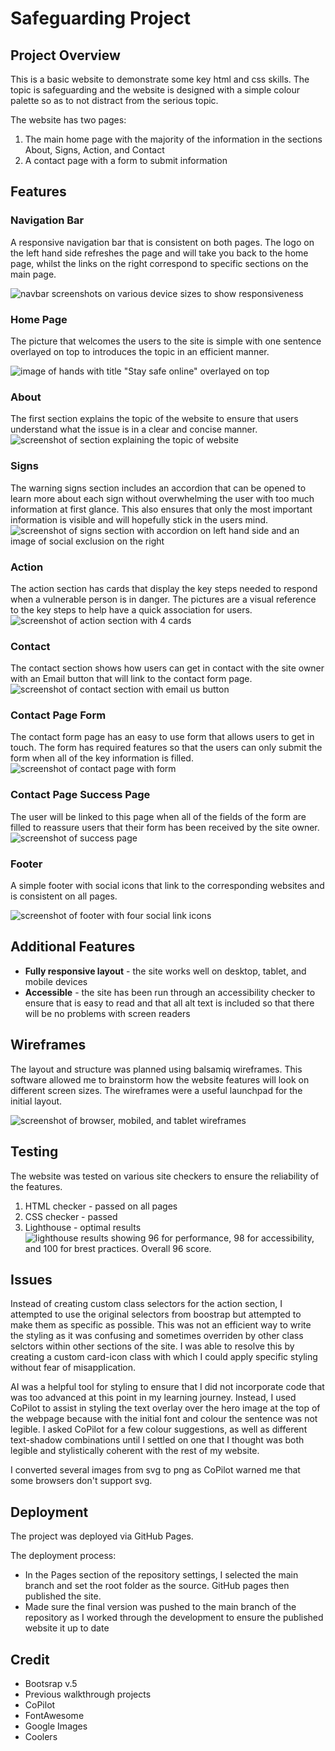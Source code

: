 
# Safeguarding Project 
## Project Overview 
This is a basic website to demonstrate some key html and css skills. The topic is safeguarding and the website is designed with a simple colour palette so as to not distract from the serious topic. 

The website has two pages:
1. The main home page with the majority of the information in the sections About, Signs, Action, and Contact
2. A contact page with a form to submit information 


## Features
### Navigation Bar 
A responsive navigation bar that is consistent on both pages. The logo on the left hand side refreshes the page and will take you back to the home page, whilst the links on the right correspond to specific sections on the main page. 

![navbar screenshots on various device sizes to show responsiveness](assets/images/navbar-screenshot-1.jpeg)

### Home Page 
The picture that welcomes the users to the site is simple with one sentence overlayed on top to introduces the topic in an efficient manner. 

![image of hands with title "Stay safe online" overlayed on top](assets/images/hero-image-screenshot.png)

### About 
The first section explains the topic of the website to ensure that users understand what the issue is in a clear and concise manner. 
![screenshot of section explaining the topic of website](assets/images/about-section-screenshot.png)



### Signs 
The warning signs section includes an accordion that can be opened to learn more about each sign without overwhelming the user with too much information at first glance. This also ensures that only the most important information is visible and will hopefully stick in the users mind. 
![screenshot of signs section with accordion on left hand side and an image of social exclusion on the right](assets/images/signs-section-screenshot.png)


### Action 
The action section has cards that display the key steps needed to respond when a vulnerable person is in danger. The pictures are a visual reference to the key steps to help have a quick association for users. 
![screenshot of action section with 4 cards](assets/images/action-section-screenshot.png)

### Contact
The contact section shows how users can get in contact with the site owner with an Email button that will link to the contact form page. 
![screenshot of contact section with email us button](assets/images/contact-section-screenshot.png)

### Contact Page Form
The contact form page has an easy to use form that allows users to get in touch. The form has required features so that the users can only submit the form when all of the key information is filled. 
![screenshot of contact page with form](assets/images/contact-page-screenshot.png)



### Contact Page Success Page 
The user will be linked to this page when all of the fields of the form are filled to reassure users that their form has been received by the site owner.
![screenshot of success page](assets/images/success-page-screenshot.png)



### Footer 
A simple footer with social icons that link to the corresponding websites and is consistent on all pages. 

![screenshot of footer with four social link icons](assets/images/footer-screenshot.png)



## Additional Features 
- **Fully responsive layout** - the site works well on desktop, tablet, and mobile devices 
- **Accessible** - the site has been run through an accessibility checker to ensure that is easy to read and that all alt text is included so that there will be no problems with screen readers

## Wireframes 
The layout and structure was planned using balsamiq wireframes. This software allowed me to brainstorm how the website features will look on different screen sizes. The wireframes were a useful launchpad for the initial layout. 

![screenshot of browser, mobiled, and tablet wireframes](assets/images/wireframes.png)

## Testing 
The website was tested on various site checkers to ensure the reliability of the features. 

1. HTML checker - passed on all pages
2. CSS checker - passed 
3. Lighthouse - optimal results
![lighthouse results showing 96 for performance, 98 for accessibility, and 100 for brest practices. Overall 96 score.](assets/images/lighthouse-result-safeguarding-project.png)

## Issues 
Instead of creating custom class selectors for the action section, I attempted to use the original selectors from boostrap but attempted to make them as specific as possible. This was not an efficient way to write the styling as it was confusing and sometimes overriden by other class selctors within other sections of the site. I was able to resolve this by creating a custom card-icon class with which I could apply specific styling without fear of misapplication.

AI was a helpful tool for styling to ensure that I did not incorporate code that was too advanced at this point in my learning journey. Instead, I used CoPilot to assist in styling the text overlay over the hero image at the top of the webpage because with the initial font and colour the sentence was not legible. I asked CoPilot for a few colour suggestions, as well as different text-shadow combinations until I settled on one that I thought was both legible and stylistically coherent with the rest of my website.

I converted several images from svg to png as CoPilot warned me that some browsers don't support svg.


## Deployment
The project was deployed via GitHub Pages.

The deployment process:
- In the Pages section of the repository settings, I selected the main branch and set the root folder as the source. GitHub pages then published the site.
- Made sure the final version was pushed to the main branch of the repository as I worked through the development to ensure the published website it up to date


## Credit 
- Bootsrap v.5 
- Previous walkthrough projects 
- CoPilot 
- FontAwesome
- Google Images
- Coolers